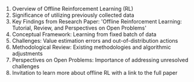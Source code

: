 1. Overview of Offline Reinforcement Learning (RL)
2. Significance of utilizing previously collected data
3. Key Findings from Research Paper: 'Offline Reinforcement Learning: Tutorial, Review, and Perspectives on Open Problems'
4. Conceptual Framework: Learning from fixed batch of data
5. Challenges: Value estimation errors and out-of-distribution actions
6. Methodological Review: Existing methodologies and algorithmic adjustments
7. Perspectives on Open Problems: Importance of addressing unresolved challenges
8. Invitation to learn more about offline RL with a link to the full paper
